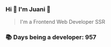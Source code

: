 ### Hi 👋 I&#39;m Juani 🦁

> I&#39;m a Frontend Web Developer SSR

### 📚 Days being a developer: 957
